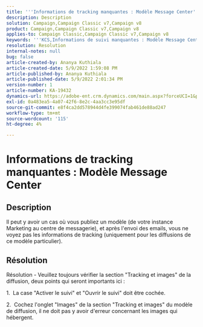 ```yaml
---
title: '''Informations de tracking manquantes : Modèle Message Center'
description: Description
solution: Campaign,Campaign Classic v7,Campaign v8
product: Campaign,Campaign Classic v7,Campaign v8
applies-to: Campaign Classic,Campaign Classic v7,Campaign v8
keywords: '''KCS,Informations de suivi manquantes : Modèle Message Center'
resolution: Resolution
internal-notes: null
bug: false
article-created-by: Ananya Kuthiala
article-created-date: 5/9/2022 1:59:08 PM
article-published-by: Ananya Kuthiala
article-published-date: 5/9/2022 2:01:34 PM
version-number: 1
article-number: KA-19432
dynamics-url: https://adobe-ent.crm.dynamics.com/main.aspx?forceUCI=1&pagetype=entityrecord&etn=knowledgearticle&id=b38acf2e-a0cf-ec11-a7b5-0022480a8e40
exl-id: 0a483ea5-4a07-42f6-8e2c-4aa3cc3e95df
source-git-commit: e8f4ca2dd578944d4fe399074fab461de88ad247
workflow-type: tm+mt
source-wordcount: '115'
ht-degree: 4%

---
```


# Informations de tracking manquantes : Modèle Message Center

## Description

Il peut y avoir un cas où vous publiez un modèle (de votre instance Marketing au centre de messagerie), et après l&#39;envoi des emails, vous ne voyez pas les informations de tracking (uniquement pour les diffusions de ce modèle particulier).

## Résolution


Résolution - Veuillez toujours vérifier la section &quot;Tracking et images&quot; de la diffusion, deux points qui seront importants ici :

1.  La case &quot;Activer le suivi&quot; et &quot;Ouvrir le suivi&quot; doit être cochée.

2.  Cochez l&#39;onglet &quot;Images&quot; de la section &quot;Tracking et images&quot; du modèle de diffusion, il ne doit pas y avoir d&#39;erreur concernant les images qui hébergent.
